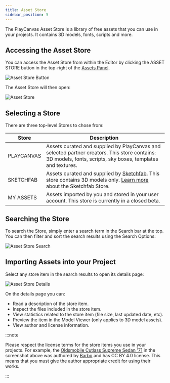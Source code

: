 ```yaml
---
title: Asset Store
sidebar_position: 5
---
```


The PlayCanvas Asset Store is a library of free assets that you can use in your projects. It contains 3D models, fonts, scripts and more.

## Accessing the Asset Store

You can access the Asset Store from within the Editor by clicking the ASSET STORE button in the top-right of the [Assets Panel](../../editor/assets).

![Asset Store Button](/images/user-manual/assets/asset-store/asset-store-button.png)

The Asset Store will then open:

![Asset Store](/images/user-manual/assets/asset-store/asset-store.png)

## Selecting a Store

There are three top-level Stores to chose from:

| Store | Description |
| ----- | ----------- |
| PLAYCANVAS | Assets curated and supplied by PlayCanvas and selected partner creators. This store contains: 3D models, fonts, scripts, sky boxes, templates and textures. |
| SKETCHFAB  | Assets curated and supplied by [Sketchfab](https://sketchfab.com/). This store contains 3D models only. [Learn more](sketchfab) about the Sketchfab Store. |
| MY ASSETS  | Assets imported by you and stored in your user account. This store is currently in a closed beta. |

## Searching the Store

To search the Store, simply enter a search term in the Search bar at the top. You can then filter and sort the search results using the Search Options:

![Asset Store Search](/images/user-manual/assets/asset-store/asset-store-search.png)

## Importing Assets into your Project

Select any store item in the search results to open its details page:

![Asset Store Details](/images/user-manual/assets/asset-store/asset-store-details.png)

On the details page you can:

* Read a description of the store item.
* Inspect the files included in the store item.
* View statistics related to the store item (file size, last updated date, etc).
* Preview the item in the Model Viewer (only applies to 3D model assets).
* View author and license information.

:::note

Please respect the license terms for the store items you use in your projects. For example, the [Oldsmobile Cutlass Supreme Sedan '71](https://sketchfab.com/3d-models/oldsmobile-cutlass-supreme-sedan-71-78f76d386a4341b0b71745bdc50fd5ab) in the screenshot above was authored by [Barbo](https://sketchfab.com/barbo-autos) and has CC BY 4.0 license. This means that you must give the author appropriate credit for using their works.

:::
